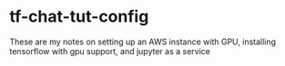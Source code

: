 # tf-chat-tut-config
These are my notes on setting up an AWS instance with GPU, installing tensorflow with gpu support, and jupyter as a service
